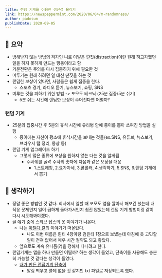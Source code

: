 ```yaml
---
title: 랜덤 기계를 이용한 생산성 올리기
link: https://newspeppermint.com/2020/06/04/m-randomness/
author: padosum
publishDate: 2020-09-05
---
```

## 📝 요약 
- 방해받지 않는 방법의 저자인 니르 이얄은 딴짓(distraction)이란 원래 하고자했던 일을 하지 못하게 만드는 행동이라고 함 
- 기분전환은 주의를 다시 집중하기 위해 필요한 것 
- 미루기는 원래 하려던 일 대신 딴짓을 하는 것 
- 랜덤한 보상이 있다면, 사람들은 쉽게 집중을 한다. 
  - 스포츠 경기, 라디오 듣기, 뉴스보기, 쇼핑, SNS 
- 미루는 것을 피하기 위한 방법 -> 포모도 테크닉 (25분 집중/5분 쉬기)
  - 5분 쉬는 시간에 랜덤한 보상이 주어진다면 어떨까?  

### 랜덤 기계  
- 25분의 집중시간 후 5분의 휴식 시간에 유리병 안에 종이를 뽑아 쓰여진 방법을 실행   
  - 종이에는 자신이 평소에 휴식시간을 보내는 것들(ex.SNS, 유튜브, 뉴스보기, 브라우저 탭 정리, 몽상 등)  
- 랜덤 기계 업그레이드 하기
  - 그렇게 많은 종류에 보상을 원하지 않는 다는 것을 알게됨 
    - 주사위를 굴려 주사위 숫자에 다음과 같은 보상을 대응
      - 1.스트레칭, 2.요가자세, 3.폼롤러, 4.생각하기, 5.SNS, 6.랜덤 기계에서 뽑기  

## 🤔 생각하기 
- 정말 좋은 방법인 것 같다. 회사에서 일할 때 포모도 앱을 깔아서 해보긴 했는데 내 적응 문제인지 일이 급하게 돌아가서인지 쉽진 않았는데 랜덤 기계 방법이랑 같이 다시 시도해봐야겠다.  
- 글 얘기 중에 스티브 잡스의 옷 이야기가 나온다. 
  - 나는 [마틸다 칼](https://magazine-k.tistory.com/403)의 이야기가 떠올랐다.
    - 나도 이번 여름은 흰티 4장이랑 검은티 1장으로 보냈는데 아침에 옷 고민할 일이 전혀 없어서 매우 시간 절약도 되고 좋았다.  
  - 앞으로도 계속 유니폼(?)을 정해서 다니려고 한다.  
- 랜덤기계는 앱을 하나 만들면 어떨까? 하는 생각이 들었고, 단축어를 사용해도 충분히 가능할 것 같다는 생각이 들었다.   
  - [내가 만든 랜덤기계 단축어](https://www.icloud.com/shortcuts/cdb2d9f83d5b48009f296f72cd14b296) 
    - 알림 띄우고 쓸데 없을 것 같지만 txt 파일로 저장되도록 했다.  